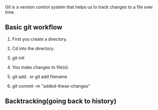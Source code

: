 Git is a version control system that helps us to track changes to a file over time.
## Basic git workflow
  1. First you create a directory.
  
  2. Cd into the directory.
  
  3. git init
  
  4. You make changes to file(s).
  
  5. git add . or git add filename
  
  6. git commit -m "added-these-changes"
  
## Backtracking(going back to history)

